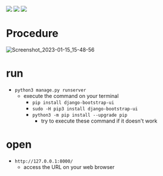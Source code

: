 ![](https://img.shields.io/badge/Python-FFD43B?style=for-the-badge&logo=python&logoColor=blue) ![](https://img.shields.io/badge/Django-092E20?style=for-the-badge&logo=django&logoColor=green) ![](https://img.shields.io/badge/SQLite-07405E?style=for-the-badge&logo=sqlite&logoColor=white)

# Procedure

![Screenshot_2023-01-15_15-48-56](https://user-images.githubusercontent.com/54184905/212542140-1e131690-3681-4542-a50d-7f3a8d39ae58.png)

# run
- `python3 manage.py runserver`
  - execute the command on your terminal
    - `pip install django-bootstrap-ui`
    - `sudo -H pip3 install django-bootstrap-ui`
    - `python3 -m pip install --upgrade pip`
      - try to execute these command if it doesn't work

# open
- `http://127.0.0.1:8000/`
  - access the URL on your web browser
